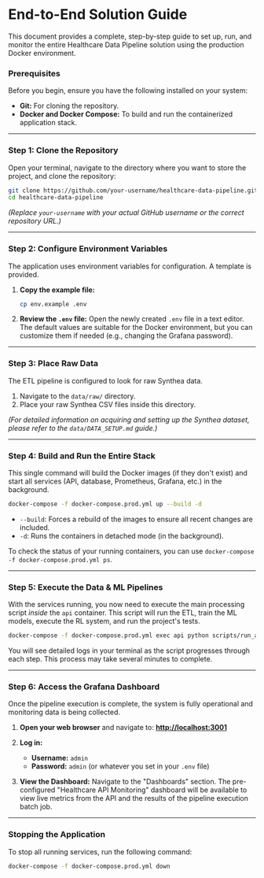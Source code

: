 # End-to-End Solution Guide

This document provides a complete, step-by-step guide to set up, run, and monitor the entire Healthcare Data Pipeline solution using the production Docker environment.

### Prerequisites

Before you begin, ensure you have the following installed on your system:
- **Git:** For cloning the repository.
- **Docker and Docker Compose:** To build and run the containerized application stack.

---

### Step 1: Clone the Repository

Open your terminal, navigate to the directory where you want to store the project, and clone the repository:

```bash
git clone https://github.com/your-username/healthcare-data-pipeline.git
cd healthcare-data-pipeline
```
*(Replace `your-username` with your actual GitHub username or the correct repository URL.)*

---

### Step 2: Configure Environment Variables

The application uses environment variables for configuration. A template is provided.

1.  **Copy the example file:**
    ```bash
    cp env.example .env
    ```
2.  **Review the `.env` file:** Open the newly created `.env` file in a text editor. The default values are suitable for the Docker environment, but you can customize them if needed (e.g., changing the Grafana password).

---

### Step 3: Place Raw Data

The ETL pipeline is configured to look for raw Synthea data.

1.  Navigate to the `data/raw/` directory.
2.  Place your raw Synthea CSV files inside this directory.

*(For detailed information on acquiring and setting up the Synthea dataset, please refer to the `data/DATA_SETUP.md` guide.)*

---

### Step 4: Build and Run the Entire Stack

This single command will build the Docker images (if they don't exist) and start all services (API, database, Prometheus, Grafana, etc.) in the background.

```bash
docker-compose -f docker-compose.prod.yml up --build -d
```
- `--build`: Forces a rebuild of the images to ensure all recent changes are included.
- `-d`: Runs the containers in detached mode (in the background).

To check the status of your running containers, you can use `docker-compose -f docker-compose.prod.yml ps`.

---

### Step 5: Execute the Data & ML Pipelines

With the services running, you now need to execute the main processing script *inside* the `api` container. This script will run the ETL, train the ML models, execute the RL system, and run the project's tests.

```bash
docker-compose -f docker-compose.prod.yml exec api python scripts/run_all.py
```
You will see detailed logs in your terminal as the script progresses through each step. This process may take several minutes to complete.

---

### Step 6: Access the Grafana Dashboard

Once the pipeline execution is complete, the system is fully operational and monitoring data is being collected.

1.  **Open your web browser** and navigate to:
    [**http://localhost:3001**](http://localhost:3001)

2.  **Log in:**
    -   **Username:** `admin`
    -   **Password:** `admin` (or whatever you set in your `.env` file)

3.  **View the Dashboard:** Navigate to the "Dashboards" section. The pre-configured "Healthcare API Monitoring" dashboard will be available to view live metrics from the API and the results of the pipeline execution batch job.

---

### Stopping the Application

To stop all running services, run the following command:

```bash
docker-compose -f docker-compose.prod.yml down
```